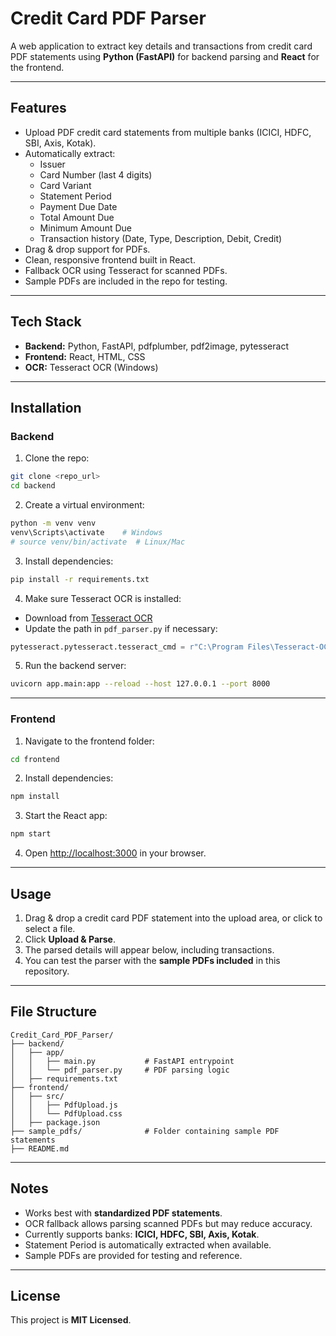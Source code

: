 # Credit Card PDF Parser

A web application to extract key details and transactions from credit card PDF statements using **Python (FastAPI)** for backend parsing and **React** for the frontend.

---

## Features

- Upload PDF credit card statements from multiple banks (ICICI, HDFC, SBI, Axis, Kotak).  
- Automatically extract:  
  - Issuer  
  - Card Number (last 4 digits)  
  - Card Variant  
  - Statement Period  
  - Payment Due Date  
  - Total Amount Due  
  - Minimum Amount Due  
  - Transaction history (Date, Type, Description, Debit, Credit)  
- Drag & drop support for PDFs.  
- Clean, responsive frontend built in React.  
- Fallback OCR using Tesseract for scanned PDFs.  
- Sample PDFs are included in the repo for testing.

---

## Tech Stack

- **Backend:** Python, FastAPI, pdfplumber, pdf2image, pytesseract  
- **Frontend:** React, HTML, CSS  
- **OCR:** Tesseract OCR (Windows)  

---

## Installation

### Backend

1. Clone the repo:

```bash
git clone <repo_url>
cd backend
````

2. Create a virtual environment:

```bash
python -m venv venv
venv\Scripts\activate    # Windows
# source venv/bin/activate  # Linux/Mac
```

3. Install dependencies:

```bash
pip install -r requirements.txt
```

4. Make sure Tesseract OCR is installed:

* Download from [Tesseract OCR](https://github.com/tesseract-ocr/tesseract)
* Update the path in `pdf_parser.py` if necessary:

```python
pytesseract.pytesseract.tesseract_cmd = r"C:\Program Files\Tesseract-OCR\tesseract.exe"
```

5. Run the backend server:

```bash
uvicorn app.main:app --reload --host 127.0.0.1 --port 8000
```

---

### Frontend

1. Navigate to the frontend folder:

```bash
cd frontend
```

2. Install dependencies:

```bash
npm install
```

3. Start the React app:

```bash
npm start
```

4. Open [http://localhost:3000](http://localhost:3000) in your browser.

---

## Usage

1. Drag & drop a credit card PDF statement into the upload area, or click to select a file.
2. Click **Upload & Parse**.
3. The parsed details will appear below, including transactions.
4. You can test the parser with the **sample PDFs included** in this repository.

---

## File Structure

```
Credit_Card_PDF_Parser/
├── backend/
│   ├── app/
│   │   ├── main.py           # FastAPI entrypoint
│   │   └── pdf_parser.py     # PDF parsing logic
│   ├── requirements.txt
├── frontend/
│   ├── src/
│   │   ├── PdfUpload.js
│   │   └── PdfUpload.css
│   ├── package.json
├── sample_pdfs/              # Folder containing sample PDF statements
├── README.md
```

---

## Notes

* Works best with **standardized PDF statements**.
* OCR fallback allows parsing scanned PDFs but may reduce accuracy.
* Currently supports banks: **ICICI, HDFC, SBI, Axis, Kotak**.
* Statement Period is automatically extracted when available.
* Sample PDFs are provided for testing and reference.

---

## License

This project is **MIT Licensed**.

```



